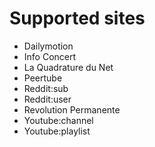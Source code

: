 # Supported sites
- Dailymotion
- Info Concert
- La Quadrature du Net
- Peertube
- Reddit:sub
- Reddit:user
- Revolution Permanente
- Youtube:channel
- Youtube:playlist
